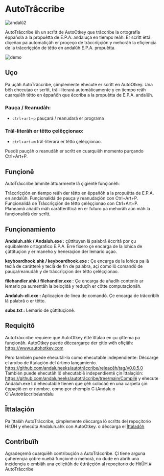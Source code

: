 # AutoTrâccribe

![andalû2](https://user-images.githubusercontent.com/34275535/231167984-65f9cf1d-6532-4079-aadd-563e2d1f3fe0.png)

AutoTrâccribe êh un scrîtt de AutoOtkey que trâccribe la ortografía êppañola a la propuêtta de E.P.A. andaluça en tiempo reâh. Er scrîtt êttá diçeñao pa automatiçâh er proçeço de trâccrîççión y mehorâh la efiçiençia de la trâccrîççión de têtto en andalûh E.P.A. propuêtta.

![demo](https://user-images.githubusercontent.com/34275535/231208922-76c18dce-8f64-405c-b2a8-a715ed683dfa.gif)


## Uço
Pa uçâh AutoTrâccribe, çimplemente ehecute er scrîtt en AutoOtkey. Una bêh ehecutao er scrîtt, trâl-literará automáticamente y en tiempo reâh cuarquiêh têtto en êppañôh que êccriba a la propuêtta de E.P.A. andalûh.

### Pauça / Reanudâh:
- `ctrl`+`art`+`p` pauçará / reanudará er programa
### Trâl-literâh er têtto çelêççionao: 
- `ctrl`+`art`+`m` trâl-literará er têtto çelêççionao.

Puedê pauçâh o reanudâh er scrîtt en cuarquiêh momento purçando Ctrl+Art+P.

## Funçionê
AutoTrâccribe âmmite âttuarmente lâ çigientê funçionêh:

Trâccrîççión en tiempo reâh der têtto en êppañôh a la propuêtta de E.P.A. en andalûh.
Funçionalidá de pauça y reanudaçión con Ctrl+Art+P.
Funçionalidá de Trâccrîççión de têtto çelêççionao con Ctrl+Art+P.
Planeamô añadîh mâh carâtterítticâ en er futuro pa mehorâh aún mâh la funçionalidá der scrîtt.

## Funçionamiento
**Andaluh.ahk / Andaluh.exe :** çûttituyen lâ palabrâ êccritâ por çu equibalente ortografico E.P.A.
Êrre fixero çe encarga de la lohica de çûttituçion y er maneho y heneraçion der lemario uçao.

**keyboardhook.ahk / keyboardhook.exe :** Çe encarga de la lohica pa lâ teclâ de carâtterê y teclâ de fin de palabra, açi como lô comandô de pauça/reanudâh y de trâccrîççion der têtto çelêççionao.

**filehandler.ahk / filehandler.exe :** Çe encarga de añadîh contenío ar lemario pa aumentâh la beloçidá y reduçîh er côtte computaçionâh.

**Andaluh-cli.exe :** Aplicaçion de linea de comandô. Çe encarga de trâccribîh lâ palabrâ o er têtto.

**subs.txt :** Lemario de çûttituçionê.


## Requiçitô
AutoTrâccribe requiere que AutoOtkey êtté îttalao en çu çîttema pa funçionâh. AutoOtkey puede dêccargarçe der çitio wêh ofiçiâh: https://www.autohotkey.com

Pero también puede ehecutâl-lo como ehecutable independiente:
Dêccarge el arxibo de îttalaçión del úrtimo lançamiento. https://github.com/andaluheeks/autotrâccribe/releaçêh/tag/v0.0.5.0
También puede ehecutâh lô ehecutablê independientê çin îttalaçión:
https://github.com/andaluheeks/autotrâccribe/tree/main/Compilé y ehecute Andaluh.exe
Lô ehecutablê tienen que çêh colocáô en una carpeta çin êppaçiô en er nombre. como por ehemplo C:\Andalu o C:\Autotrâccribe\andalu

## Îttalaçión
Pa îttalâh AutoTrâccribe, çimplemente dêccarga lô scrîtts del repoçitorio HitÛH y ehecúta Andaluh.ahk con AutoOtkey. o dêccarga el [Îttaladôh](https://github.com/andaluheeks/autotrâccribe/releaçêh/tag/v0.0.5.0)

## Contribuîh
Agradeçemô cuarquiêh contribuçión a AutoTrâccribe. Çi tiene arguna çuherençia çobre nuebâ funçionê o mehorâ, no dude en abrîh una inçidençia o embiâh una çoliçitûh de êttrâççión al repoçitorio de HitÛH.# AutoTrâccribe

